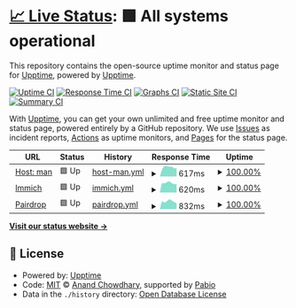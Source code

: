 # [📈 Live Status](https://status.man.ovh): <!--live status--> **🟩 All systems operational**

This repository contains the open-source uptime monitor and status page for [Upptime](https://upptime.js.org), powered by [Upptime](https://github.com/upptime/upptime).

[![Uptime CI](https://github.com/kocierik/status.man.ovh/workflows/Uptime%20CI/badge.svg)](https://github.com/kocierik/status.man.ovh/actions?query=workflow%3A%22Uptime+CI%22)
[![Response Time CI](https://github.com/kocierik/status.man.ovh/workflows/Response%20Time%20CI/badge.svg)](https://github.com/kocierik/status.man.ovh/actions?query=workflow%3A%22Response+Time+CI%22)
[![Graphs CI](https://github.com/kocierik/status.man.ovh/workflows/Graphs%20CI/badge.svg)](https://github.com/kocierik/status.man.ovh/actions?query=workflow%3A%22Graphs+CI%22)
[![Static Site CI](https://github.com/kocierik/status.man.ovh/workflows/Static%20Site%20CI/badge.svg)](https://github.com/kocierik/status.man.ovh/actions?query=workflow%3A%22Static+Site+CI%22)
[![Summary CI](https://github.com/kocierik/status.man.ovh/workflows/Summary%20CI/badge.svg)](https://github.com/kocierik/status.man.ovh/actions?query=workflow%3A%22Summary+CI%22)

With [Upptime](https://upptime.js.org), you can get your own unlimited and free uptime monitor and status page, powered entirely by a GitHub repository. We use [Issues](https://github.com/upptime/upptime/issues) as incident reports, [Actions](https://github.com/kocierik/status.man.ovh/actions) as uptime monitors, and [Pages](https://status.man.ovh) for the status page.

<!--start: status pages-->
<!-- This summary is generated by Upptime (https://github.com/upptime/upptime) -->
<!-- Do not edit this manually, your changes will be overwritten -->
<!-- prettier-ignore -->
| URL | Status | History | Response Time | Uptime |
| --- | ------ | ------- | ------------- | ------ |
| <img alt="" src="https://icons.duckduckgo.com/ip3/man.ovh.ico" height="13"> [Host: man](https://man.ovh) | 🟩 Up | [host-man.yml](https://github.com/kocierik/status.man.ovh/commits/HEAD/history/host-man.yml) | <details><summary><img alt="Response time graph" src="./graphs/host-man/response-time-week.png" height="20"> 617ms</summary><br><a href="https://status.man.ovh/history/host-man"><img alt="Response time 687" src="https://img.shields.io/endpoint?url=https%3A%2F%2Fraw.githubusercontent.com%2Fkocierik%2Fstatus.man.ovh%2FHEAD%2Fapi%2Fhost-man%2Fresponse-time.json"></a><br><a href="https://status.man.ovh/history/host-man"><img alt="24-hour response time 784" src="https://img.shields.io/endpoint?url=https%3A%2F%2Fraw.githubusercontent.com%2Fkocierik%2Fstatus.man.ovh%2FHEAD%2Fapi%2Fhost-man%2Fresponse-time-day.json"></a><br><a href="https://status.man.ovh/history/host-man"><img alt="7-day response time 617" src="https://img.shields.io/endpoint?url=https%3A%2F%2Fraw.githubusercontent.com%2Fkocierik%2Fstatus.man.ovh%2FHEAD%2Fapi%2Fhost-man%2Fresponse-time-week.json"></a><br><a href="https://status.man.ovh/history/host-man"><img alt="30-day response time 687" src="https://img.shields.io/endpoint?url=https%3A%2F%2Fraw.githubusercontent.com%2Fkocierik%2Fstatus.man.ovh%2FHEAD%2Fapi%2Fhost-man%2Fresponse-time-month.json"></a><br><a href="https://status.man.ovh/history/host-man"><img alt="1-year response time 687" src="https://img.shields.io/endpoint?url=https%3A%2F%2Fraw.githubusercontent.com%2Fkocierik%2Fstatus.man.ovh%2FHEAD%2Fapi%2Fhost-man%2Fresponse-time-year.json"></a></details> | <details><summary><a href="https://status.man.ovh/history/host-man">100.00%</a></summary><a href="https://status.man.ovh/history/host-man"><img alt="All-time uptime 99.76%" src="https://img.shields.io/endpoint?url=https%3A%2F%2Fraw.githubusercontent.com%2Fkocierik%2Fstatus.man.ovh%2FHEAD%2Fapi%2Fhost-man%2Fuptime.json"></a><br><a href="https://status.man.ovh/history/host-man"><img alt="24-hour uptime 100.00%" src="https://img.shields.io/endpoint?url=https%3A%2F%2Fraw.githubusercontent.com%2Fkocierik%2Fstatus.man.ovh%2FHEAD%2Fapi%2Fhost-man%2Fuptime-day.json"></a><br><a href="https://status.man.ovh/history/host-man"><img alt="7-day uptime 100.00%" src="https://img.shields.io/endpoint?url=https%3A%2F%2Fraw.githubusercontent.com%2Fkocierik%2Fstatus.man.ovh%2FHEAD%2Fapi%2Fhost-man%2Fuptime-week.json"></a><br><a href="https://status.man.ovh/history/host-man"><img alt="30-day uptime 99.76%" src="https://img.shields.io/endpoint?url=https%3A%2F%2Fraw.githubusercontent.com%2Fkocierik%2Fstatus.man.ovh%2FHEAD%2Fapi%2Fhost-man%2Fuptime-month.json"></a><br><a href="https://status.man.ovh/history/host-man"><img alt="1-year uptime 99.76%" src="https://img.shields.io/endpoint?url=https%3A%2F%2Fraw.githubusercontent.com%2Fkocierik%2Fstatus.man.ovh%2FHEAD%2Fapi%2Fhost-man%2Fuptime-year.json"></a></details>
| <img alt="" src="https://icons.duckduckgo.com/ip3/immich.man.ovh.ico" height="13"> [Immich](https://immich.man.ovh) | 🟩 Up | [immich.yml](https://github.com/kocierik/status.man.ovh/commits/HEAD/history/immich.yml) | <details><summary><img alt="Response time graph" src="./graphs/immich/response-time-week.png" height="20"> 620ms</summary><br><a href="https://status.man.ovh/history/immich"><img alt="Response time 711" src="https://img.shields.io/endpoint?url=https%3A%2F%2Fraw.githubusercontent.com%2Fkocierik%2Fstatus.man.ovh%2FHEAD%2Fapi%2Fimmich%2Fresponse-time.json"></a><br><a href="https://status.man.ovh/history/immich"><img alt="24-hour response time 800" src="https://img.shields.io/endpoint?url=https%3A%2F%2Fraw.githubusercontent.com%2Fkocierik%2Fstatus.man.ovh%2FHEAD%2Fapi%2Fimmich%2Fresponse-time-day.json"></a><br><a href="https://status.man.ovh/history/immich"><img alt="7-day response time 620" src="https://img.shields.io/endpoint?url=https%3A%2F%2Fraw.githubusercontent.com%2Fkocierik%2Fstatus.man.ovh%2FHEAD%2Fapi%2Fimmich%2Fresponse-time-week.json"></a><br><a href="https://status.man.ovh/history/immich"><img alt="30-day response time 847" src="https://img.shields.io/endpoint?url=https%3A%2F%2Fraw.githubusercontent.com%2Fkocierik%2Fstatus.man.ovh%2FHEAD%2Fapi%2Fimmich%2Fresponse-time-month.json"></a><br><a href="https://status.man.ovh/history/immich"><img alt="1-year response time 711" src="https://img.shields.io/endpoint?url=https%3A%2F%2Fraw.githubusercontent.com%2Fkocierik%2Fstatus.man.ovh%2FHEAD%2Fapi%2Fimmich%2Fresponse-time-year.json"></a></details> | <details><summary><a href="https://status.man.ovh/history/immich">100.00%</a></summary><a href="https://status.man.ovh/history/immich"><img alt="All-time uptime 60.04%" src="https://img.shields.io/endpoint?url=https%3A%2F%2Fraw.githubusercontent.com%2Fkocierik%2Fstatus.man.ovh%2FHEAD%2Fapi%2Fimmich%2Fuptime.json"></a><br><a href="https://status.man.ovh/history/immich"><img alt="24-hour uptime 100.00%" src="https://img.shields.io/endpoint?url=https%3A%2F%2Fraw.githubusercontent.com%2Fkocierik%2Fstatus.man.ovh%2FHEAD%2Fapi%2Fimmich%2Fuptime-day.json"></a><br><a href="https://status.man.ovh/history/immich"><img alt="7-day uptime 100.00%" src="https://img.shields.io/endpoint?url=https%3A%2F%2Fraw.githubusercontent.com%2Fkocierik%2Fstatus.man.ovh%2FHEAD%2Fapi%2Fimmich%2Fuptime-week.json"></a><br><a href="https://status.man.ovh/history/immich"><img alt="30-day uptime 99.76%" src="https://img.shields.io/endpoint?url=https%3A%2F%2Fraw.githubusercontent.com%2Fkocierik%2Fstatus.man.ovh%2FHEAD%2Fapi%2Fimmich%2Fuptime-month.json"></a><br><a href="https://status.man.ovh/history/immich"><img alt="1-year uptime 60.04%" src="https://img.shields.io/endpoint?url=https%3A%2F%2Fraw.githubusercontent.com%2Fkocierik%2Fstatus.man.ovh%2FHEAD%2Fapi%2Fimmich%2Fuptime-year.json"></a></details>
| <img alt="" src="https://icons.duckduckgo.com/ip3/pairdrop.man.ovh.ico" height="13"> [Pairdrop](https://pairdrop.man.ovh) | 🟩 Up | [pairdrop.yml](https://github.com/kocierik/status.man.ovh/commits/HEAD/history/pairdrop.yml) | <details><summary><img alt="Response time graph" src="./graphs/pairdrop/response-time-week.png" height="20"> 832ms</summary><br><a href="https://status.man.ovh/history/pairdrop"><img alt="Response time 932" src="https://img.shields.io/endpoint?url=https%3A%2F%2Fraw.githubusercontent.com%2Fkocierik%2Fstatus.man.ovh%2FHEAD%2Fapi%2Fpairdrop%2Fresponse-time.json"></a><br><a href="https://status.man.ovh/history/pairdrop"><img alt="24-hour response time 942" src="https://img.shields.io/endpoint?url=https%3A%2F%2Fraw.githubusercontent.com%2Fkocierik%2Fstatus.man.ovh%2FHEAD%2Fapi%2Fpairdrop%2Fresponse-time-day.json"></a><br><a href="https://status.man.ovh/history/pairdrop"><img alt="7-day response time 832" src="https://img.shields.io/endpoint?url=https%3A%2F%2Fraw.githubusercontent.com%2Fkocierik%2Fstatus.man.ovh%2FHEAD%2Fapi%2Fpairdrop%2Fresponse-time-week.json"></a><br><a href="https://status.man.ovh/history/pairdrop"><img alt="30-day response time 913" src="https://img.shields.io/endpoint?url=https%3A%2F%2Fraw.githubusercontent.com%2Fkocierik%2Fstatus.man.ovh%2FHEAD%2Fapi%2Fpairdrop%2Fresponse-time-month.json"></a><br><a href="https://status.man.ovh/history/pairdrop"><img alt="1-year response time 932" src="https://img.shields.io/endpoint?url=https%3A%2F%2Fraw.githubusercontent.com%2Fkocierik%2Fstatus.man.ovh%2FHEAD%2Fapi%2Fpairdrop%2Fresponse-time-year.json"></a></details> | <details><summary><a href="https://status.man.ovh/history/pairdrop">100.00%</a></summary><a href="https://status.man.ovh/history/pairdrop"><img alt="All-time uptime 55.19%" src="https://img.shields.io/endpoint?url=https%3A%2F%2Fraw.githubusercontent.com%2Fkocierik%2Fstatus.man.ovh%2FHEAD%2Fapi%2Fpairdrop%2Fuptime.json"></a><br><a href="https://status.man.ovh/history/pairdrop"><img alt="24-hour uptime 100.00%" src="https://img.shields.io/endpoint?url=https%3A%2F%2Fraw.githubusercontent.com%2Fkocierik%2Fstatus.man.ovh%2FHEAD%2Fapi%2Fpairdrop%2Fuptime-day.json"></a><br><a href="https://status.man.ovh/history/pairdrop"><img alt="7-day uptime 100.00%" src="https://img.shields.io/endpoint?url=https%3A%2F%2Fraw.githubusercontent.com%2Fkocierik%2Fstatus.man.ovh%2FHEAD%2Fapi%2Fpairdrop%2Fuptime-week.json"></a><br><a href="https://status.man.ovh/history/pairdrop"><img alt="30-day uptime 99.54%" src="https://img.shields.io/endpoint?url=https%3A%2F%2Fraw.githubusercontent.com%2Fkocierik%2Fstatus.man.ovh%2FHEAD%2Fapi%2Fpairdrop%2Fuptime-month.json"></a><br><a href="https://status.man.ovh/history/pairdrop"><img alt="1-year uptime 55.19%" src="https://img.shields.io/endpoint?url=https%3A%2F%2Fraw.githubusercontent.com%2Fkocierik%2Fstatus.man.ovh%2FHEAD%2Fapi%2Fpairdrop%2Fuptime-year.json"></a></details>

<!--end: status pages-->

[**Visit our status website →**](https://status.man.ovh)

## 📄 License

- Powered by: [Upptime](https://github.com/upptime/upptime)
- Code: [MIT](./LICENSE) © [Anand Chowdhary](https://anandchowdhary.com), supported by [Pabio](https://pabio.com)
- Data in the `./history` directory: [Open Database License](https://opendatacommons.org/licenses/odbl/1-0/)
